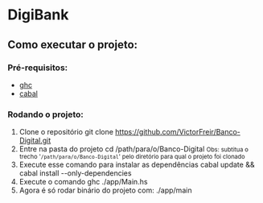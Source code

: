 # DigiBank

## Como executar o projeto:

### Pré-requisitos:

- [ghc](https://www.haskell.org/ghc/)
- [cabal](https://www.haskell.org/cabal/)

### Rodando o projeto:

1. Clone o repositório
    git clone https://github.com/VictorFreir/Banco-Digital.git 
2. Entre na pasta do projeto
   cd /path/para/o/Banco-Digital
   <small>Obs: subtitua o trecho '`/path/para/o/Banco-Digital`' pelo diretório para qual o projeto foi clonado</small>
3. Execute esse comando para instalar as dependências
    cabal update && cabal install --only-dependencies
4. Execute o comando
   ghc ./app/Main.hs
5. Agora é só rodar binário do projeto com:
   ./app/main